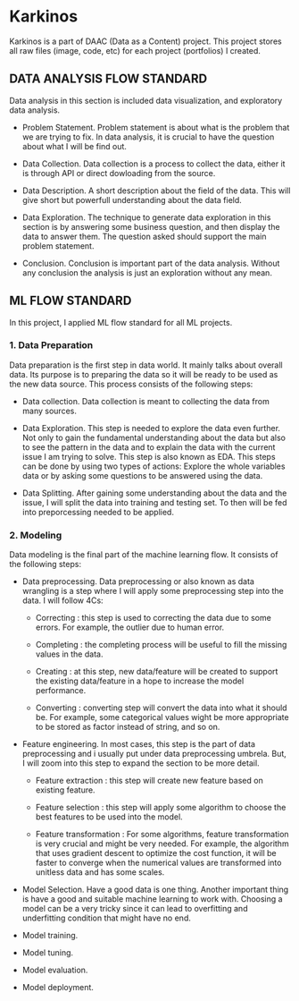 # Karkinos

Karkinos is a part of DAAC (Data as a Content) project. This project stores all raw files (image, code, etc) for each project (portfolios) I created.

## DATA ANALYSIS FLOW STANDARD

Data analysis in this section is included data visualization, and exploratory data analysis.

-   Problem Statement. Problem statement is about what is the problem that we are trying to fix. In data analysis, it is crucial to have the question about what I will be find out.

-   Data Collection. Data collection is a process to collect the data, either it is through API or direct dowloading from the source.

-   Data Description. A short description about the field of the data. This will give short but powerfull understanding about the data field.

-   Data Exploration. The technique to generate data exploration in this section is by answering some business question, and then display the data to answer them. The question asked should support the main problem statement.

-   Conclusion. Conclusion is important part of the data analysis. Without any conclusion the analysis is just an exploration without any mean.

## ML FLOW STANDARD

In this project, I applied ML flow standard for all ML projects.

### 1. Data Preparation

Data preparation is the first step in data world. It mainly talks about overall data. Its purpose is to preparing the data so it will be ready to be used as the new data source. This process consists of the following steps:

-   Data collection. Data collection is meant to collecting the data from many sources.

-   Data Exploration. This step is needed to explore the data even further. Not only to gain the fundamental understanding about the data but also to see the pattern in the data and to explain the data with the current issue I am trying to solve. This step is also known as EDA. This steps can be done by using two types of actions: Explore the whole variables data or by asking some questions to be answered using the data.

-   Data Splitting. After gaining some understanding about the data and the issue, I will split the data into training and testing set. To then will be fed into preporcessing needed to be applied.

### 2. Modeling

Data modeling is the final part of the machine learning flow. It consists of the following steps:

-   Data preprocessing. Data preprocessing or also known as data wrangling is a step where I will apply some preprocessing step into the data. I will follow 4Cs:

    -   Correcting : this step is used to correcting the data due to some errors. For example, the outlier due to human error.

    -   Completing : the completing process will be useful to fill the missing values in the data.

    -   Creating : at this step, new data/feature will be created to support the existing data/feature in a hope to increase the model performance.

    -   Converting : converting step will convert the data into what it should be. For example, some categorical values wight be more appropriate to be stored as factor instead of string, and so on.

-   Feature engineering. In most cases, this step is the part of data preprocessing and i usually put under data preprocessing umbrela. But, I will zoom into this step to expand the section to be more detail.

    -   Feature extraction : this step will create new feature based on existing feature.

    -   Feature selection : this step will apply some algorithm to choose the best features to be used into the model.

    -   Feature transformation : For some algorithms, feature transformation is very crucial and might be very needed. For example, the algorithm that uses gradient descent to optimize the cost function, it will be faster to converge when the numerical values are transformed into unitless data and has some scales.

-   Model Selection. Have a good data is one thing. Another important thing is have a good and suitable machine learning to work with. Choosing a model can be a very tricky since it can lead to overfitting and underfitting condition that might have no end.

-   Model training.

-   Model tuning.

-   Model evaluation.

-   Model deployment.
